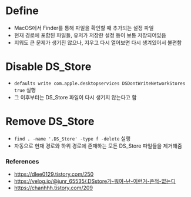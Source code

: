 # Define
- MacOS에서 Finder를 통해 파일을 확인할 때 추가되는 설정 파일
- 현재 경로에 포함된 파일들, 유저가 저장한 설정 등이 보통 저장되어있음
- 지워도 큰 문제가 생기진 않으나, 지우고 다시 열어보면 다시 생겨있어서 불편함

# Disable DS_Store
- `defaults write com.apple.desktopservices DSDontWriteNetworkStores true` 실행
- 그 이후부터는 DS_Store 파일이 다시 생기지 않는다고 함

# Remove DS_Store
- `find . -name '.DS_Store' -type f -delete` 실행
- 자동으로 현재 경로와 하위 경로에 존재하는 모든 DS_Store 파일들을 제거해줌

### References
- https://dlee0129.tistory.com/250
- https://velog.io/@junr_65535/.DSstore가-뭐여-난-이런거-쓴적-없는디
- https://chanhhh.tistory.com/209
